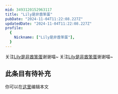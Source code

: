 ```yaml
---
mid: 3493120152963117
title: "Lily是非酋笨蛋"
pubDate: "2024-11-04T11:22:08.227Z"
updatedDate: "2024-11-04T11:22:08.227Z"
profile:
  {
    Nickname: ["Lily是非酋笨蛋"],
  }
---
```


关注[Lily是非酋笨蛋](https://space.bilibili.com/3493120152963117)谢谢喵~ 关注[Lily是非酋笨蛋](https://space.bilibili.com/3493120152963117)谢谢喵~

## 此条目有待补充
你可以在[这里](https://github.com/Yuhanawa/VTuber.ICU-Content/edit/master/v/Lily是非酋笨蛋/index.md)编辑本文
